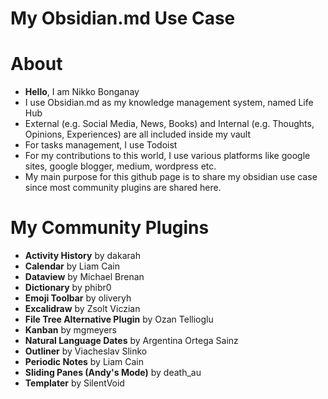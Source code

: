 # My Obsidian.md Use Case

# About
- **Hello**, I am Nikko Bonganay
- I use Obsidian.md as my knowledge management system, named Life Hub
- External (e.g. Social Media, News, Books) and Internal (e.g. Thoughts, Opinions, Experiences) are all included inside my vault
- For tasks management, I use Todoist
- For my contributions to this world, I use various platforms like google sites, google blogger, medium, wordpress etc.
- My main purpose for this github page is to share my obsidian use case since most community plugins are shared here.


# My Community Plugins
- **Activity History** by dakarah
- **Calendar** by Liam Cain
- **Dataview** by Michael Brenan
- **Dictionary** by phibr0
- **Emoji Toolbar** by oliveryh
- **Excalidraw** by Zsolt Viczian
- **File Tree Alternative Plugin** by Ozan Tellioglu
- **Kanban** by mgmeyers
- **Natural Language Dates** by Argentina Ortega Sainz
- **Outliner** by Viacheslav Slinko
- **Periodic Notes** by Liam Cain
- **Sliding Panes (Andy's Mode)** by death_au
- **Templater** by SilentVoid
